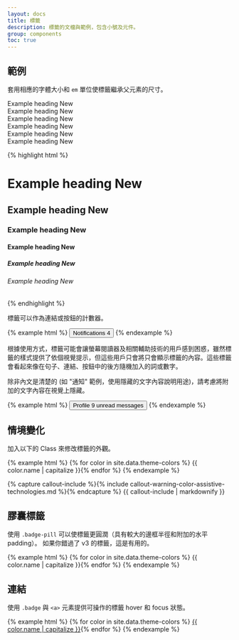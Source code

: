 ```yaml
---
layout: docs
title: 標籤
description: 標籤的文檔與範例，包含小號及元件。
group: components
toc: true
---
```


## 範例

套用相應的字體大小和 `em` 單位使標籤繼承父元素的尺寸。

<div class="bd-example">
<div class="h1">Example heading <span class="badge badge-secondary">New</span></div>
<div class="h2">Example heading <span class="badge badge-secondary">New</span></div>
<div class="h3">Example heading <span class="badge badge-secondary">New</span></div>
<div class="h4">Example heading <span class="badge badge-secondary">New</span></div>
<div class="h5">Example heading <span class="badge badge-secondary">New</span></div>
<div class="h6">Example heading <span class="badge badge-secondary">New</span></div>
</div>

{% highlight html %}
<h1>Example heading <span class="badge badge-secondary">New</span></h1>
<h2>Example heading <span class="badge badge-secondary">New</span></h2>
<h3>Example heading <span class="badge badge-secondary">New</span></h3>
<h4>Example heading <span class="badge badge-secondary">New</span></h4>
<h5>Example heading <span class="badge badge-secondary">New</span></h5>
<h6>Example heading <span class="badge badge-secondary">New</span></h6>
{% endhighlight %}

標籤可以作為連結或按鈕的計數器。

{% example html %}
<button class="btn btn-primary">
  Notifications <span class="badge badge-light">4</span>
</button>
{% endexample %}


根據使用方式，標籤可能會讓螢幕閱讀器及相關輔助技術的用戶感到困惑，雖然標籤的樣式提供了依個視覺提示，但這些用戶只會將只會顯示標籤的內容。這些標籤會看起來像在句子、連結、按鈕中的後方隨機加入的詞或數字。

除非內文是清楚的 (如 "通知" 範例，使用隱藏的文字內容說明用途)，請考慮將附加的文字內容在視覺上隱藏。

{% example html %}
<button class="btn btn-primary">
  Profile <span class="badge badge-light">9</span>
  <span class="sr-only">unread messages</span>
</button>
{% endexample %}

## 情境變化

加入以下的 Class 來修改標籤的外觀。

{% example html %}
{% for color in site.data.theme-colors %}
<span class="badge badge-{{ color.name }}">{{ color.name | capitalize }}</span>{% endfor %}
{% endexample %}

{% capture callout-include %}{% include callout-warning-color-assistive-technologies.md %}{% endcapture %}
{{ callout-include | markdownify }}

## 膠囊標籤

使用 `.badge-pill` 可以使標籤更圓潤（具有較大的邊框半徑和附加的水平 padding）。 如果你錯過了 v3 的標籤，這是有用的。

{% example html %}
{% for color in site.data.theme-colors %}
<span class="badge badge-pill badge-{{ color.name }}">{{ color.name | capitalize }}</span>{% endfor %}
{% endexample %}

## 連結

使用 `.badge` 與 `<a>` 元素提供可操作的標籤 hover 和 focus 狀態。

{% example html %}
{% for color in site.data.theme-colors %}
<a href="#" class="badge badge-{{ color.name }}">{{ color.name | capitalize }}</a>{% endfor %}
{% endexample %}
